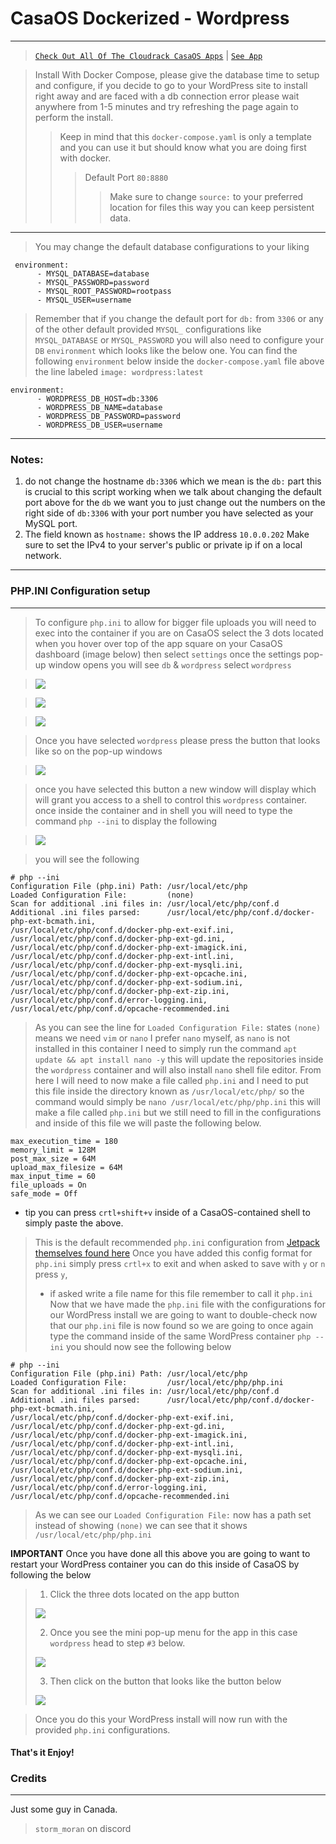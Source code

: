 # CasaOS Dockerized - Wordpress

***

> [`Check Out All Of The Cloudrack CasaOS Apps`](../) | [`See App`](./)

> Install With Docker Compose, please give the database time to setup and configure, if you decide to go to your WordPress site to install right away and are faced with a db connection error please wait anywhere from 1-5 minutes and try refreshing the page again to perform the install.
>
> > Keep in mind that this `docker-compose.yaml` is only a template and you can use it but should know what you are doing first with docker.
> >
> > > Default Port `80:8880`
> > >
> > > > Make sure to change `source:` to your preferred location for files this way you can keep persistent data.

***

> You may change the default database configurations to your liking

```
 environment:
      - MYSQL_DATABASE=database
      - MYSQL_PASSWORD=password
      - MYSQL_ROOT_PASSWORD=rootpass
      - MYSQL_USER=username
```

> Remember that if you change the default port for `db:` from `3306` or any of the other default provided `MYSQL_` configurations like `MYSQL_DATABASE` or `MYSQL_PASSWORD` you will also need to configure your `DB` `environment` which looks like the below one. You can find the following `environment` below inside the `docker-compose.yaml` file above the line labeled `image: wordpress:latest`

```
environment:
      - WORDPRESS_DB_HOST=db:3306
      - WORDPRESS_DB_NAME=database
      - WORDPRESS_DB_PASSWORD=password
      - WORDPRESS_DB_USER=username
```

***

### Notes:

1. do not change the hostname `db:3306` which we mean is the `db:` part this is crucial to this script working when we talk about changing the default port above for the `db` we want you to just change out the numbers on the right side of `db:3306` with your port number you have selected as your MySQL port.
2. The field known as `hostname:` shows the IP address `10.0.0.202` Make sure to set the IPv4 to your server's public or private ip if on a local network.

***

### PHP.INI Configuration setup

***

> To configure `php.ini` to allow for bigger file uploads you will need to exec into the container if you are on CasaOS select the 3 dots located when you hover over top of the app square on your CasaOS dashboard (image below) then select `settings` once the settings pop-up window opens you will see `db` & `wordpress` select `wordpress`

> ![](https://i.ibb.co/gMMkGwP/image.png)

> ![](https://i.ibb.co/gZCygr8/image.png)

> ![](https://i.ibb.co/jyrWtsJ/image.png)

> Once you have selected `wordpress` please press the button that looks like so on the pop-up windows

> ![](https://i.ibb.co/RvM5QTQ/image.png)

> once you have selected this button a new window will display which will grant you access to a shell to control this `wordpress` container. once inside the container and in shell you will need to type the command `php --ini` to display the following

> ![](https://i.ibb.co/s51ZYDL/image.png)

> you will see the following

```
# php --ini
Configuration File (php.ini) Path: /usr/local/etc/php
Loaded Configuration File:         (none)
Scan for additional .ini files in: /usr/local/etc/php/conf.d
Additional .ini files parsed:      /usr/local/etc/php/conf.d/docker-php-ext-bcmath.ini,
/usr/local/etc/php/conf.d/docker-php-ext-exif.ini,
/usr/local/etc/php/conf.d/docker-php-ext-gd.ini,
/usr/local/etc/php/conf.d/docker-php-ext-imagick.ini,
/usr/local/etc/php/conf.d/docker-php-ext-intl.ini,
/usr/local/etc/php/conf.d/docker-php-ext-mysqli.ini,
/usr/local/etc/php/conf.d/docker-php-ext-opcache.ini,
/usr/local/etc/php/conf.d/docker-php-ext-sodium.ini,
/usr/local/etc/php/conf.d/docker-php-ext-zip.ini,
/usr/local/etc/php/conf.d/error-logging.ini,
/usr/local/etc/php/conf.d/opcache-recommended.ini
```

> As you can see the line for `Loaded Configuration File:` states `(none)` means we need `vim` or `nano` I prefer `nano` myself, as `nano` is not installed in this container I need to simply run the command `apt update && apt install nano -y` this will update the repositories inside the `wordpress` container and will also install `nano` shell file editor. From here I will need to now make a file called `php.ini` and I need to put this file inside the directory known as `/usr/local/etc/php/` so the command would simply be `nano /usr/local/etc/php/php.ini` this will make a file called `php.ini` but we still need to fill in the configurations and inside of this file we will paste the following below.

```
max_execution_time = 180
memory_limit = 128M
post_max_size = 64M
upload_max_filesize = 64M
max_input_time = 60
file_uploads = On
safe_mode = Off
```

* tip you can press `crtl+shift+v` inside of a CasaOS-contained shell to simply paste the above.

> This is the default recommended `php.ini` configuration from [Jetpack themselves found here](https://jetpack.com/blog/wordpress-php-ini/) Once you have added this config format for `php.ini` simply press `crtl+x` to exit and when asked to save with `y` or `n` press `y`,
>
> * if asked write a file name for this file remember to call it `php.ini` Now that we have made the `php.ini` file with the configurations for our WordPress install we are going to want to double-check now that our `php.ini` file is now found so we are going to once again type the command inside of the same WordPress container `php --ini` you should now see the following below

```
# php --ini
Configuration File (php.ini) Path: /usr/local/etc/php
Loaded Configuration File:         /usr/local/etc/php/php.ini
Scan for additional .ini files in: /usr/local/etc/php/conf.d
Additional .ini files parsed:      /usr/local/etc/php/conf.d/docker-php-ext-bcmath.ini,
/usr/local/etc/php/conf.d/docker-php-ext-exif.ini,
/usr/local/etc/php/conf.d/docker-php-ext-gd.ini,
/usr/local/etc/php/conf.d/docker-php-ext-imagick.ini,
/usr/local/etc/php/conf.d/docker-php-ext-intl.ini,
/usr/local/etc/php/conf.d/docker-php-ext-mysqli.ini,
/usr/local/etc/php/conf.d/docker-php-ext-opcache.ini,
/usr/local/etc/php/conf.d/docker-php-ext-sodium.ini,
/usr/local/etc/php/conf.d/docker-php-ext-zip.ini,
/usr/local/etc/php/conf.d/error-logging.ini,
/usr/local/etc/php/conf.d/opcache-recommended.ini
```

> As we can see our `Loaded Configuration File:` now has a path set instead of showing `(none)` we can see that it shows `/usr/local/etc/php/php.ini`

**IMPORTANT** Once you have done all this above you are going to want to restart your WordPress container you can do this inside of CasaOS by following the below

> 1. Click the three dots located on the app button
>
> ![](https://i.ibb.co/gMMkGwP/image.png)
>
> 2. Once you see the mini pop-up menu for the app in this case `wordpress` head to step `#3` below.
>
> ![](https://i.ibb.co/gZCygr8/image.png)
>
> 3. Then click on the button that looks like the button below
>
> ![](https://i.ibb.co/tKqJH3L/image.png)

> Once you do this your WordPress install will now run with the provided `php.ini` configurations.

#### That's it Enjoy!

### Credits

***

Just some guy in Canada.

> `storm_moran` on discord
